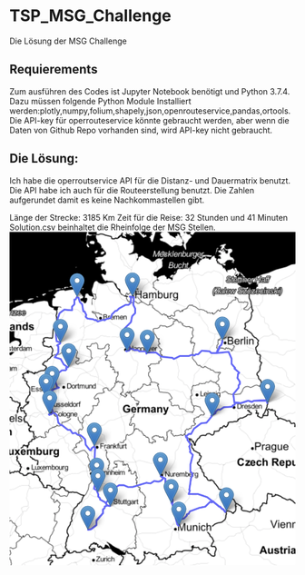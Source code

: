 # TSP_MSG_Challenge
Die Lösung der MSG Challenge

## Requierements

Zum ausführen des Codes ist Jupyter Notebook benötigt und Python 3.7.4.
Dazu müssen folgende Python Module Installiert werden:plotly,numpy,folium,shapely,json,openrouteservice,pandas,ortools.
Die API-key für operrouteservice könnte gebraucht werden, aber wenn die Daten von Github Repo vorhanden sind, wird API-key nicht gebraucht.

## Die Lösung:

Ich habe die operroutservice API für die Distanz- und Dauermatrix benutzt. Die API habe ich auch für die Routeerstellung benutzt.
Die Zahlen aufgerundet damit es keine Nachkommastellen gibt.

Länge der Strecke: 3185 Km
Zeit für die Reise: 32 Stunden und 41 Minuten
Solution.csv beinhaltet die Rheinfolge der MSG Stellen.
![image of the route](https://github.com/ngalanin/TSP_MSG_Challenge/blob/master/Route.png?raw=true)

